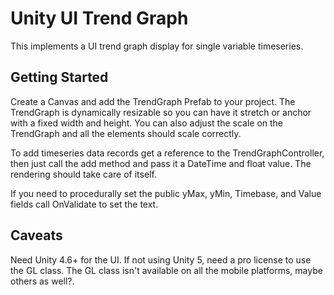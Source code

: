 Unity UI Trend Graph
====================
This implements a UI trend graph display for single variable timeseries.

Getting Started
---------------
Create a Canvas and add the TrendGraph Prefab to your project. The TrendGraph
is dynamically resizable so you can have it stretch or anchor with a fixed width
and height. You can also adjust the scale on the TrendGraph and all the elements
should scale correctly.

To add timeseries data records get a reference to the TrendGraphController, then
just call the add method and pass it a DateTime and float value. The rendering
should take care of itself.

If you need to procedurally set the public yMax, yMin, Timebase, and Value 
fields call OnValidate to set the text.

Caveats
-------
Need Unity 4.6+ for the UI. If not using Unity 5, need a pro license to use the
GL class. The GL class isn't available on all the mobile platforms, maybe 
others as well?.
